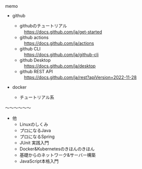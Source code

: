 memo

- github
  - githubのチュートリアル<br>
  　https://docs.github.com/ja/get-started
  - github actions<br>
  　https://docs.github.com/ja/actions
  - github CLI<br>
  　https://docs.github.com/ja/github-cli
  - github Desktop<br>
  　https://docs.github.com/ja/desktop
  - github REST API<br>
  　https://docs.github.com/ja/rest?apiVersion=2022-11-28

- docker
  - チュートリアル系

～～～～～～
- 他
  - Linuxのしくみ
  - プロになるJava
  - プロになるSpring
  - JUnit 実践入門
  - Docker&Kubernetesのきほんのきほん
  - 基礎からのネットワーク&サーバー構築
  - JavaScript本格入門

